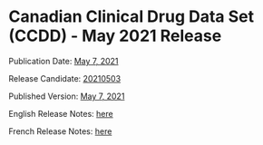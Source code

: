 # Canadian Clinical Drug Data Set (CCDD) - May 2021 Release

Publication Date: [May 7, 2021](https://tgateway.infoway-inforoute.ca/ccdd.html?id=2.16.840.1.113883.2.20.6.1&versionid=20210507)

Release Candidate: [20210503](https://github.com/hres/formulary/tree/folder_reorg/releases/20210503)

Published Version: [May 7, 2021](https://tgateway.infoway-inforoute.ca/ccdd.html?id=2.16.840.1.113883.2.20.6.1&versionid=20210507)

English Release Notes: [here](https://infoscribe.infoway-inforoute.ca/display/CCDD/20210507)

French Release Notes: [here](https://infoscribe.infoway-inforoute.ca/display/RCM/20210507)
